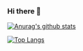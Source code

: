 ### Hi there 👋

[![Anurag's github stats](https://github-readme-stats.vercel.app/api?username=tchiinhemba)](https://github.com/anuraghazra/github-readme-stats)


[![Top Langs](https://github-readme-stats.vercel.app/api/top-langs/?username=tchiinhemba)](https://github.com/anuraghazra/github-readme-stats)
